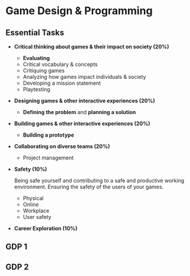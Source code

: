 # Game Design & Programming

## Essential Tasks

* **Critical thinking about games & their impact on society (20%)**
  - **Evaluating**
  - Critical vocabulary & concepts
  - Critiquing games
  - Analyzing how games impact individuals & society
  - Developing a mission statement
  - Playtesting
* **Designing games & other interactive experiences (20%)**
  - **Defining the problem** and **planning a solution**
* **Building games & other interactive experiences (20%)**
  - **Building a prototype**
* **Collaborating on diverse teams (20%)**
  - Project management
* **Safety (10%)**

   Being safe yourself and contributing to a safe and productive working environment. Ensuring the safety of the users of your games.
  - Physical
  - Online
  - Workplace
  - User safety
* **Career Exploration (10%)**

## GDP 1

## GDP 2
